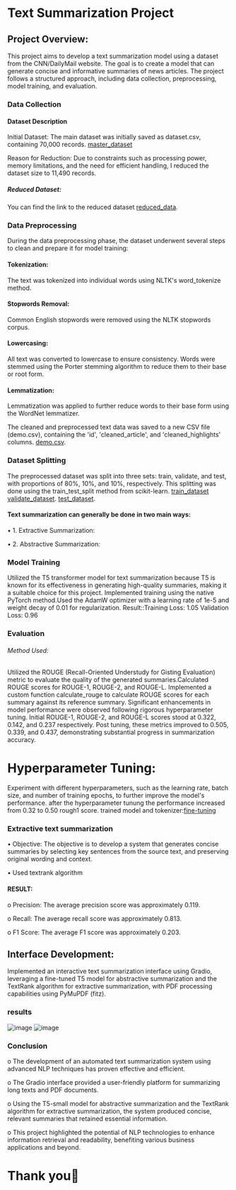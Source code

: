 # Text Summarization Project

## Project Overview:

This project aims to develop a text summarization model using a dataset from the CNN/DailyMail website. The goal is to create a model that can generate concise and informative summaries of news articles. The project follows a structured approach, including data collection, preprocessing, model training, and evaluation.

### Data Collection

#### Dataset Description

Initial Dataset: The main dataset was initially saved as dataset.csv, containing 70,000 records.
[master_dataset](https://drive.google.com/file/d/1jjldQUckT-HQWkgLgwtXu4ClKm5LE0NV/view?usp=drive_link)

Reason for Reduction: Due to constraints such as processing power, memory limitations, and the need for efficient handling, I reduced the dataset size to 11,490 records.

##### Reduced Dataset: 
You can find the link to the reduced dataset [reduced_data](https://drive.google.com/file/d/1qGaVyolBbiYAyZLcJ65R4qZ5HIMrB2b3/view?usp=drive_link).

### Data Preprocessing

During the data preprocessing phase, the dataset underwent several steps to clean and prepare it for model training:

#### Tokenization: 
The text was tokenized into individual words using NLTK's word_tokenize method.

#### Stopwords Removal:
Common English stopwords were removed using the NLTK stopwords corpus.

#### Lowercasing:
All text was converted to lowercase to ensure consistency.
Words were stemmed using the Porter stemming algorithm to reduce them to their base or root form.

#### Lemmatization:
Lemmatization was applied to further reduce words to their base form using the WordNet lemmatizer.

The cleaned and preprocessed text data was saved to a new CSV file (demo.csv), containing the 'id', 'cleaned_article', and 'cleaned_highlights' columns.
[demo.csv](https://colab.research.google.com/drive/1GVC787vYicnkk4xXrc9_zBl1VjMXBeXE?usp=drive_link).

### Dataset Splitting

The preprocessed dataset was split into three sets: train, validate, and test, with proportions of 80%, 10%, and 10%, respectively. This splitting was done using the train_test_split method from scikit-learn.
[train_dataset](https://drive.google.com/file/d/1GmQ9fkA93uDFb2-tMghMDspJ6FMWtKEI/view?usp=drive_link)
[validate_dataset](https://drive.google.com/file/d/1tKxOxz-22GiiLqpuorJHxx0ZWP7GxMXM/view?usp=drive_link).
[test_dataset](https://drive.google.com/file/d/1qGaVyolBbiYAyZLcJ65R4qZ5HIMrB2b3/view?usp=drive_link).

#### Text summarization can generally be done in two main ways:

•	1. Extractive Summarization:

•	2. Abstractive Summarization:


### Model Training

Utilized the T5 transformer model for text summarization because T5 is known for its effectiveness in generating high-quality summaries, making it a suitable choice for this project.
Implemented training using the native PyTorch method.Used the AdamW optimizer with a learning rate of 1e-5 and weight decay of 0.01 for regularization.
Result::Training Loss: 1.05                                                                                                Validation Loss: 0.96

### Evaluation

###### Method Used:

Utilized the ROUGE (Recall-Oriented Understudy for Gisting Evaluation) metric to evaluate the quality of the generated summaries.Calculated ROUGE scores for ROUGE-1, ROUGE-2, and ROUGE-L.
Implemented a custom function calculate_rouge to calculate ROUGE scores for each summary against its reference summary.
Significant enhancements in model performance were observed following rigorous hyperparameter tuning.
Initial ROUGE-1, ROUGE-2, and ROUGE-L scores stood at 0.322, 0.142, and 0.237 respectively.
Post tuning, these metrics improved to 0.505, 0.339, and 0.437, demonstrating substantial progress in summarization accuracy.

# Hyperparameter Tuning:

Experiment with different hyperparameters, such as the learning rate, batch size, and number of training epochs, to further improve the model's performance.
after the hyperparameter tunung the performance increased from 0.32 to 0.50 rough1 score.
trained model and tokenizer:[fine-tuning](https://drive.google.com/drive/folders/1yrKurkP2rmjW48tUTzR7LrgssDyndRq9?usp=drive_link)


### 	Extractive text summarization

•	Objective: The objective is to develop a system that generates concise summaries by selecting key sentences from the source text, and preserving original wording and context.

•	Used textrank algorithm 

#### RESULT:

o	Precision: The average precision score was approximately 0.119.

o	Recall: The average recall score was approximately 0.813.

o	F1 Score: The average F1 score was approximately 0.203.

## Interface Development:


Implemented an interactive text summarization interface using Gradio, leveraging a fine-tuned T5 model for abstractive summarization and the TextRank algorithm for extractive summarization, with PDF processing capabilities using PyMuPDF (fitz).

###  results

![image](https://github.com/user-attachments/assets/b41e1626-7108-4ebd-be59-652c3f84f282)
![image](https://github.com/user-attachments/assets/8b4523a8-786c-4134-bfbb-db73abb9e97b)


 
 ### Conclusion
 
o	The development of an automated text summarization system using advanced NLP techniques has proven effective and efficient. 

o	The Gradio interface provided a user-friendly platform for summarizing long texts and PDF documents.

o	Using the T5-small model for abstractive summarization and the TextRank algorithm for extractive summarization, the system produced concise, relevant summaries that retained essential information. 

o	This project highlighted the potential of NLP technologies to enhance information retrieval and readability, benefiting various business applications and beyond.


 #                                               Thank you🌟



